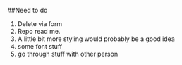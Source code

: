 ##Need to do 
1. Delete via form 
2. Repo read me. 
3. A little bit more styling would probably be a good idea 
4. some font stuff 
5. go through stuff with other person